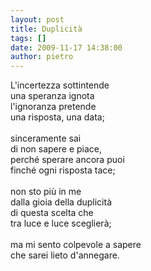 ```yaml
---
layout: post
title: Duplicità
tags: []
date: 2009-11-17 14:38:00
author: pietro
---
```

L'incertezza sottintende<br/>una speranza ignota<br/>l'ignoranza pretende<br/>una risposta, una data;<br/><br/>sinceramente sai<br/>di non sapere e piace,<br/>perché sperare ancora puoi<br/>finché ogni risposta tace;<br/><br/>non sto più in me<br/>dalla gioia della duplicità<br/>di questa scelta che<br/>tra luce e luce sceglierà;<br/><br/>ma mi sento colpevole a sapere<br/>che sarei lieto d'annegare.
